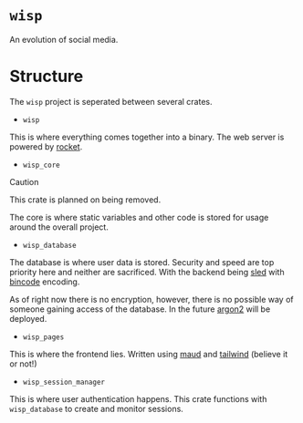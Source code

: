 # `wisp`
An evolution of social media.

# Structure

The `wisp` project is seperated between several crates.

- `wisp`

This is where everything comes together into a binary. The web server is powered by 
[rocket](https://crates.io/crates/rocket).

- `wisp_core`

> [!CAUTION] 
> This crate is planned on being removed.

The core is where static variables and other code is stored for usage around the overall project.

- `wisp_database`

The database is where user data is stored. Security and speed are top priority here and neither are sacrificed. With the
backend being [sled](https://crates.io/crates/sled) with [bincode](https://crates.io/crates/bincode) encoding.

As of right now there is no encryption, however, there is no possible way of someone gaining access of the database. In
the future [argon2](https://crates.io/crates/argon2) will be deployed.

- `wisp_pages`

This is where the frontend lies. Written using [maud](https://crates.io/crates/maud) and 
[tailwind](https://tailwindcss.com/) (believe it or not!) 

- `wisp_session_manager`

This is where user authentication happens. This crate functions with `wisp_database` to create and monitor sessions.